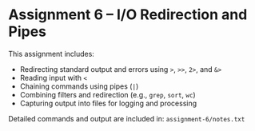 # Assignment 6 – I/O Redirection and Pipes

This assignment includes:

- Redirecting standard output and errors using `>`, `>>`, `2>`, and `&>`
- Reading input with `<`
- Chaining commands using pipes (`|`)
- Combining filters and redirection (e.g., `grep`, `sort`, `wc`)
- Capturing output into files for logging and processing

Detailed commands and output are included in:
`assignment-6/notes.txt`

